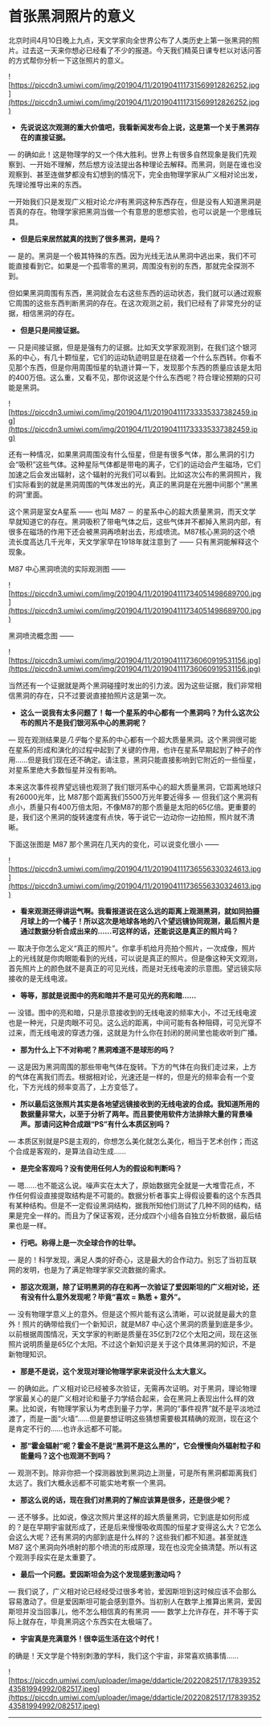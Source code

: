 # 首张黑洞照片的意义

北京时间4月10日晚上九点，天文学家向全世界公布了人类历史上第一张黑洞的照片。过去这一天来你想必已经看了不少的报道。今天我们精英日课专栏以对话问答的方式帮你分析一下这张照片的意义。

![https://piccdn3.umiwi.com/img/201904/11/201904111731569912826252.jpg](https://piccdn3.umiwi.com/img/201904/11/201904111731569912826252.jpg)

* **先说说这次观测的重大价值吧，我看新闻发布会上说，这是第一个关于黑洞存在的直接证据。** 

— 的确如此！这是物理学的又一个伟大胜利。世界上有很多自然现象是我们先观察到、一开始不理解，然后想方设法提出各种理论去解释。而黑洞，则是在谁也没观察到、甚至连做梦都没有幻想到的情况下，完全由物理学家从广义相对论出发，先理论推导出来的东西。

一开始我们只是发现广义相对论*允许*有黑洞这种东西存在，但是没有人知道黑洞是否真的存在。物理学家把黑洞当做一个有意思的思想实验，也可以说是一个思维玩具。

* **但是后来居然就真的找到了很多黑洞，是吗？** 

— 是的。黑洞是一个极其特殊的东西。因为光线无法从黑洞中逃出来，我们不可能直接看到它。如果是一个孤零零的黑洞，周围没有别的东西，那就完全探测不到。

但如果黑洞周围有东西，黑洞就会左右这些东西的运动状态，我们就可以通过观察它周围的这些东西判断黑洞的存在。在这次观测之前，我们已经有了非常充分的证据，相信黑洞的存在。

* **但是只是间接证据。** 

— 只是间接证据，但是是强有力的证据。比如天文学家观测到，在我们这个银河系的中心，有几十颗恒星，它们的运动轨迹明显是在绕着一个什么东西转。你看不见那个东西，但是你用周围恒星的轨道计算一下，发现那个东西的质量应该是太阳的400万倍。这么重，又看不见，那你说这是个什么东西呢？符合理论预期的只可能是黑洞。

![https://piccdn3.umiwi.com/img/201904/11/201904111733335337382459.jpg](https://piccdn3.umiwi.com/img/201904/11/201904111733335337382459.jpg)

还有一种情况，如果黑洞周围没有什么恒星，但是有很多气体，那么黑洞的引力会“吸积”这些气体。这种星际气体都是带电的离子，它们的运动会产生磁场，它们加速之后会发出辐射，这个辐射的光我们可以看到。比如这次公布的黑洞照片，我们实际看到的就是黑洞周围的气体发出的光，真正的黑洞是在光圈中间那个“黑黑的洞”里面。

这个黑洞是室女A星系 —— 也叫 M87 － 的星系中心的超大质量黑洞，而天文学早就知道它的存在。黑洞吸积了带电气体之后，这些气体并不都掉入黑洞内部，有很多在磁场的作用下还会被黑洞再喷射出去，形成喷流。M87核心黑洞的这个喷流长度高达几千光年，天文学家早在1918年就注意到了 —— 只有黑洞能解释这个现象。

M87 中心黑洞喷流的实际观测图 —— 

![https://piccdn3.umiwi.com/img/201904/11/201904111734051498689700.jpg](https://piccdn3.umiwi.com/img/201904/11/201904111734051498689700.jpg)

黑洞喷流概念图 ——

![https://piccdn3.umiwi.com/img/201904/11/201904111736060919531156.jpg](https://piccdn3.umiwi.com/img/201904/11/201904111736060919531156.jpg)

当然还有一个证据就是两个黑洞碰撞时发出的引力波。因为这些证据，我们非常相信黑洞的存在，只不过要说直接拍照片这是第一次。

* **这么一说我有太多问题了！每一个星系的中心都有一个黑洞吗？为什么这次公布的照片不是我们银河系中心的黑洞呢？** 

— 现在观测结果是*几乎*每个星系的中心都有一个超大质量黑洞。这个黑洞很可能在星系的形成和演化的过程中起到了关键的作用，也许在星系早期起到了种子的作用……但是我们现在还不确定。请注意，黑洞只能直接影响到它附近的一些恒星，对星系里绝大多数恒星并没有影响。

本来这次事件视界望远镜也观测了我们银河系中心的超大质量黑洞，它距离地球只有26000光年，比 M87那个距离我们5500万光年要近得多 — 但我们这个黑洞有点小，质量只有400万倍太阳，不像M87的那个质量是太阳的65亿倍。更重要的是，我们这个黑洞的旋转速度有点快，等于说它一边动你一边拍照，照片就不清晰。

下面这张图是 M87 那个黑洞在几天内的变化，可以说变化很小 —— 

![https://piccdn3.umiwi.com/img/201904/11/201904111736556330324613.jpg](https://piccdn3.umiwi.com/img/201904/11/201904111736556330324613.jpg)

* **看来观测还得讲运气啊。我看报道说在这么远的距离上观测黑洞，就如同拍摄月球上的一个橘子！所以这次是地球各地的八个望远镜协同观测，最后照片是通过数据分析合成出来的……可这样的话，还能说这是真正的照片吗？** 

— 取决于你怎么定义“真正的照片”。你拿手机给月亮拍个照片，一次成像，照片上的光线就是你肉眼能看到的光线，可以说是真正的照片。但是像这种天文观测，首先照片上的颜色就不是真正的可见光线，而是对无线电波的示意图。望远镜实际接收的是无线电波。

* **等等，那就是说图中的亮和暗并不是可见光的亮和暗……** 

— 没错。图中的亮和暗，只是示意接收到的无线电波的频率大小，不过无线电波也是一种光，只是肉眼不可见。这么远的距离，中间可能有各种阻碍，可见光穿不过来，而无线电波的穿透力强，这就是为什么你在封闭的房间里也能收听到广播。

* **那为什么上下不对称呢？黑洞难道不是球形的吗？** 

— 这是因为黑洞周围的那些带电气体在旋转。下方的气体在向我们走过来，上方的气体在离我们而去。根据相对论，光速还是一样的，但是光的频率会有一个变化，下方光线的频率变高了，上方变低了。

* **所以最后这张照片其实是各地望远镜接收到的无线电波的合成。我知道所用的数据量非常大，以至于分析了两年。而且要使用软件方法排除大量的背景噪声。那请问这种合成跟“PS”有什么本质区别吗？** 

— 本质区别就是PS是主观的，你想怎么美化就怎么美化，相当于艺术创作；而这个合成是客观的，是算法自动生成……

* **是完全客观吗？没有使用任何人为的假设和判断吗？** 

— 嗯……也不能这么说。噪声实在太大了，原始数据完全就是一大堆雪花点，不作任何假设直接提取结构是不可能的。数据分析者事实上得假设要看的这个东西具有某种结构。但是不一定假设黑洞结构，据我所知他们测试了几种不同的结构，结果是完全一样的。而且为了保证客观，还分成四个小组各自独立分析数据，最后结果也是一样。

* **行吧。称得上是一次全球合作的壮举。** 

— 是的！科学发现，满足人类的好奇心，这是最大的合作动力。别忘了当初互联网的发明，也是为了满足物理学家交流数据的需求。

* **那这次观测，除了证明黑洞的存在和再一次验证了爱因斯坦的广义相对论，还有没有什么意外发现呢？毕竟“喜欢 = 熟悉 + 意外”。** 

— 没有物理学意义上的意外。但是这个照片能有这么清晰，可以说就是最大的意外！照片的确带给我们一个新知识，就是M87 中心这个黑洞的质量到底是多少。以前根据周围情况，天文学家的判断是质量在35亿到72亿个太阳之间，现在这张照片说明质量是65亿个太阳。不过这个新知识是关于这个具体黑洞的知识，不是新物理知识。

* **那是不是说，这个发现对理论物理学家来说没什么太大意义。** 

— 的确如此。广义相对论已经被多次验证，无需再次证明。对于黑洞，理论物理学家最关心的是广义相对论和量子力学结合起来，会在黑洞上表现出什么样的效果。比如说，有物理学家认为考虑到量子力学，黑洞的“事件视界”就不是平淡地过渡了，而是一面“火墙”……但是要想证明这些猜想需要极其精确的观测，现在这个是肯定不行的……也许永远都不可能。

* **那“霍金辐射”呢？霍金不是说“黑洞不是这么黑的”，它会慢慢向外辐射粒子和能量吗？这个也观测不到吗？** 

— 观测不到。除非你把一个探测器放到黑洞边上测量，可是所有黑洞都距离我们太远了。我们大概永远都不可能实地考察一个黑洞。

* **那这么说的话，现在我们对黑洞的了解应该算是很多，还是很少呢？** 

— 还不够多。比如说，像这次照片里这样的超大质量黑洞，它到底是如何形成的？是在早期宇宙就形成了，还是后来慢慢吸收周围的恒星才变得这么大？它怎么会这么大呢？还有黑洞的内部到底是什么样的？这些我们都不知道。甚至就连 M87 这个黑洞向外喷射的那个喷流的形成原理，现在也没完全搞清楚。所以有这个观测手段实在是太重要了。

* **最后一个问题。爱因斯坦会为这个发现感到激动吗？** 

— 我们说了，广义相对论已经经受过很多考验，爱因斯坦到这时候应该不会那么容易激动了。但是爱因斯坦可能会感到意外。当初别人在数学上推算出黑洞，爱因斯坦并没当回事儿，他不怎么相信真的有黑洞 —— 数学上允许存在，并不等于实际上就存在，毕竟黑洞这个东西实在太极端了。

* **宇宙真是充满意外！很幸运生活在这个时代！** 

的确是！天文学是个特别刺激的学科，我们这个宇宙，非常喜欢搞事情……

![https://piccdn.umiwi.com/uploader/image/ddarticle/2022082517/1783935243581994992/082517.jpeg](https://piccdn.umiwi.com/uploader/image/ddarticle/2022082517/1783935243581994992/082517.jpeg)

---
